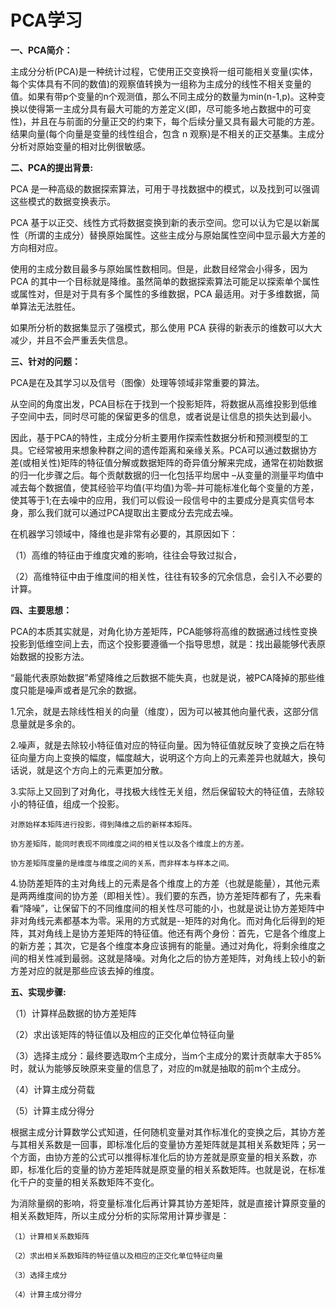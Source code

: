 # PCA学习  

__一、PCA简介：__

主成分分析(PCA)是一种统计过程，它使用正交变换将一组可能相关变量(实体，每个实体具有不同的数值)的观察值转换为一组称为主成分的线性不相关变量的值。如果有带p个变量的n个观测值，那么不同主成分的数量为min(n-1,p)。这种变换以使得第一主成分具有最大可能的方差定义(即，尽可能多地占数据中的可变性)，并且在与前面的分量正交的约束下，每个后续分量又具有最大可能的方差。结果向量(每个向量是变量的线性组合，包含 n 观察)是不相关的正交基集。主成分分析对原始变量的相对比例很敏感。

__二、PCA的提出背景:__

PCA 是一种高级的数据探索算法，可用于寻找数据中的模式，以及找到可以强调这些模式的数据变换表示。

PCA 基于以正交、线性方式将数据变换到新的表示空间。您可以认为它是以新属性（所谓的主成分）替换原始属性。这些主成分与原始属性空间中显示最大方差的方向相对应。

使用的主成分数目最多与原始属性数相同。但是，此数目经常会小得多，因为 PCA 的其中一个目标就是降维。虽然简单的数据探索算法可能足以探索单个属性或属性对，但是对于具有多个属性的多维数据，PCA 最适用。对于多维数据，简单算法无法胜任。  

如果所分析的数据集显示了强模式，那么使用 PCA 获得的新表示的维数可以大大减少，并且不会严重丢失信息。

__三、针对的问题：__

PCA是在及其学习以及信号（图像）处理等领域非常重要的算法。

从空间的角度出发，PCA目标在于找到一个投影矩阵，将数据从高维投影到低维子空间中去，同时尽可能的保留更多的信息，或者说是让信息的损失达到最小。

因此，基于PCA的特性，主成分分析主要用作探索性数据分析和预测模型的工具。它经常被用来想象种群之间的遗传距离和亲缘关系。PCA可以通过数据协方差(或相关性)矩阵的特征值分解或数据矩阵的奇异值分解来完成，通常在初始数据的归一化步骤之后。每个贡献数据的归一化包括平均居中 –从变量的测量平均值中减去每个数据值，使其经验平均值(平均值)为零–并可能标准化每个变量的方差，使其等于1;在去噪中的应用，我们可以假设一段信号中的主要成分是真实信号本身，那么我们就可以通过PCA提取出主要成分去完成去噪。

在机器学习领域中，降维也是非常有必要的，其原因如下：

（1）高维的特征由于维度灾难的影响，往往会导致过拟合，

（2）高维特征中由于维度间的相关性，往往有较多的冗余信息，会引入不必要的计算。


__四、主要思想：__

PCA的本质其实就是，对角化协方差矩阵，PCA能够将高维的数据通过线性变换投影到低维空间上去，而这个投影要遵循一个指导思想，就是：找出最能够代表原始数据的投影方法。

“最能代表原始数据”希望降维之后数据不能失真，也就是说，被PCA降掉的那些维度只能是噪声或者是冗余的数据。

1.冗余，就是去除线性相关的向量（维度），因为可以被其他向量代表，这部分信息量就是多余的。

2.噪声，就是去除较小特征值对应的特征向量。因为特征值就反映了变换之后在特征向量方向上变换的幅度，幅度越大，说明这个方向上的元素差异也就越大，换句话说，就是这个方向上的元素更加分散。

3.实际上又回到了对角化，寻找极大线性无关组，然后保留较大的特征值，去除较小的特征值，组成一个投影。

    对原始样本矩阵进行投影，得到降维之后的新样本矩阵。
    
    协方差矩阵，能同时表现不同维度之间的相关性以及各个维度上的方差。
    
    协方差矩阵度量的是维度与维度之间的关系，而非样本与样本之间。
    
4.协防差矩阵的主对角线上的元素是各个维度上的方差（也就是能量），其他元素是两两维度间的协方差（即相关性）。我们要的东西，协方差矩阵都有了，先来看看“降噪”，让保留下的不同维度间的相关性尽可能的小，也就是说让协方差矩阵中非对角线元素都基本为零。采用的方式就是--矩阵的对角化。而对角化后得到的矩阵，其对角线上是协方差矩阵的特征值。他还有两个身份：首先，它是各个维度上的新方差；其次，它是各个维度本身应该拥有的能量。通过对角化，将剩余维度之间的相关性减到最弱。这就是降噪。对角化之后的协方差矩阵，对角线上较小的新方差对应的就是那些应该去掉的维度。


__五、实现步骤:__

（1）计算样品数据的协方差矩阵

（2）求出该矩阵的特征值以及相应的正交化单位特征向量

（3）选择主成分：最终要选取m个主成分，当m个主成分的累计贡献率大于85%时，就认为能够反映原来变量的信息了，对应的m就是抽取的前m个主成分。

（4）计算主成分荷载

（5）计算主成分得分

根据主成分计算数学公式知道，任何随机变量对其作标准化的变换之后，其协方差与其相关系数是一回事，即标准化后的变量协方差矩阵就是其相关系数矩阵；另一个方面，由协方差的公式可以推得标准化后的协方差就是原变量的相关系数，亦即，标准化后的变量的协方差矩阵就是原变量的相关系数矩阵。也就是说，在标准化千户的变量的相关系数矩阵不变化。

为消除量纲的影响，将变量标准化后再计算其协方差矩阵，就是直接计算原变量的相关系数矩阵，所以主成分分析的实际常用计算步骤是：

    （1）计算相关系数矩阵
    
    （2）求出相关系数矩阵的特征值以及相应的正交化单位特征向量
    
    （3）选择主成分
    
    （4）计算主成分得分
